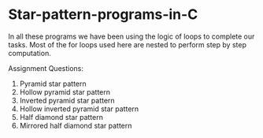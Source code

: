 # Star-pattern-programs-in-C
In all these programs we have been using the logic of loops to complete our tasks.
Most of the for loops used here are nested to perform step by step computation.

Assignment Questions:
1. Pyramid star pattern
2. Hollow pyramid star pattern
3. Inverted pyramid star pattern
4. Hollow inverted pyramid star pattern
5. Half diamond star pattern
6. Mirrored half diamond star pattern
